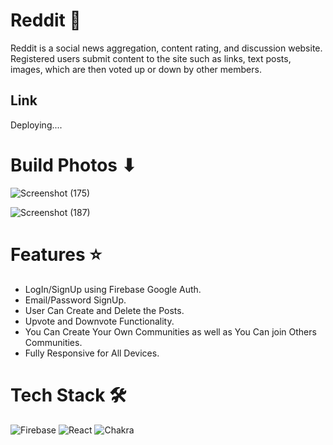 # Reddit 🐰

Reddit is a social news aggregation, content rating, and discussion website. Registered users submit content to the site such as links, text posts, images, which are then voted up or down by other members.

## Link

Deploying....

# Build Photos ⬇

![Screenshot (175)](https://user-images.githubusercontent.com/74294202/194495984-b684a17c-5dfb-433a-9e37-ee2f29e6f25a.png)

![Screenshot (187)](https://user-images.githubusercontent.com/74294202/194496566-ed02d720-624f-44a8-9376-3f6b1a330097.png)

# Features ⭐

- LogIn/SignUp using Firebase Google Auth.
- Email/Password SignUp.
- User Can Create and Delete the Posts.
- Upvote and Downvote Functionality.
- You Can Create Your Own Communities as well as You Can join Others Communities.
- Fully Responsive for All Devices.

# Tech Stack 🛠

![Firebase](https://img.shields.io/badge/firebase-%23039BE5.svg?style=flat&logo=firebase)
![React](https://img.shields.io/badge/react-%2320232a.svg?style=flat&logo=react&logoColor=%2361DAFB)
![Chakra](https://img.shields.io/badge/chakra-%234ED1C5.svg?style=flat&logo=chakraui&logoColor=white)
